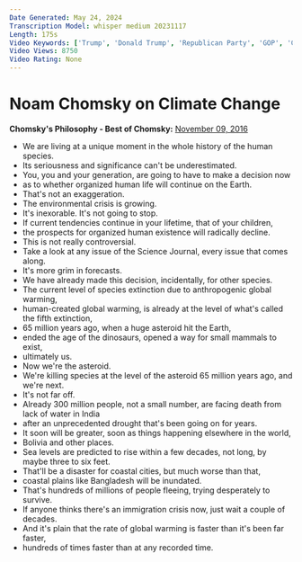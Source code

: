 ```yaml
---
Date Generated: May 24, 2024
Transcription Model: whisper medium 20231117
Length: 175s
Video Keywords: ['Trump', 'Donald Trump', 'Republican Party', 'GOP', 'Chomsky', 'Noam Chomsky', 'Pollution', 'Global warming', 'refugees']
Video Views: 8750
Video Rating: None
---
```


# Noam Chomsky on Climate Change
**Chomsky's Philosophy - Best of Chomsky:** [November 09, 2016](https://www.youtube.com/watch?v=pHKIW-v1uB0)
*  We are living at a unique moment in the whole history of the human species.
*  Its seriousness and significance can't be underestimated.
*  You, you and your generation, are going to have to make a decision now
*  as to whether organized human life will continue on the Earth.
*  That's not an exaggeration.
*  The environmental crisis is growing.
*  It's inexorable. It's not going to stop.
*  If current tendencies continue in your lifetime, that of your children,
*  the prospects for organized human existence will radically decline.
*  This is not really controversial.
*  Take a look at any issue of the Science Journal, every issue that comes along.
*  It's more grim in forecasts.
*  We have already made this decision, incidentally, for other species.
*  The current level of species extinction due to anthropogenic global warming,
*  human-created global warming, is already at the level of what's called the fifth extinction,
*  65 million years ago, when a huge asteroid hit the Earth,
*  ended the age of the dinosaurs, opened a way for small mammals to exist,
*  ultimately us.
*  Now we're the asteroid.
*  We're killing species at the level of the asteroid 65 million years ago, and we're next.
*  It's not far off.
*  Already 300 million people, not a small number, are facing death from lack of water in India
*  after an unprecedented drought that's been going on for years.
*  It soon will be greater, soon as things happening elsewhere in the world,
*  Bolivia and other places.
*  Sea levels are predicted to rise within a few decades, not long, by maybe three to six feet.
*  That'll be a disaster for coastal cities, but much worse than that,
*  coastal plains like Bangladesh will be inundated.
*  That's hundreds of millions of people fleeing, trying desperately to survive.
*  If anyone thinks there's an immigration crisis now, just wait a couple of decades.
*  And it's plain that the rate of global warming is faster than it's been far faster,
*  hundreds of times faster than at any recorded time.
